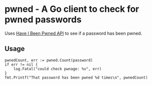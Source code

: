 # pwned - A Go client to check for pwned passwords

Uses [Have I Been Pwned API](https://haveibeenpwned.com/API/v2#PwnedPasswords) to see if a password has been pwned.

## Usage

```
pwnedCount, err := pwned.Count(password)
if err != nil {
	log.Fatal("could check pwnage: %v", err)
}
fmt.Printf("That password has been pwned %d times\n", pwnedCount)
```
